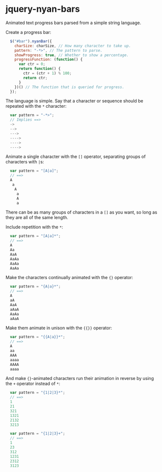 jquery-nyan-bars
================

Animated text progress bars parsed from a simple string language.

Create a progress bar:

```javascript
  $("#bar").nyanBar({
    charSize: charSize, // How many character to take up.
    pattern: "-*>", // The pattern to parse.
    showProgress: true, // Whether to show a percentage.
    progressFunction: (function() {
      var ctr = 0;
      return function() {
        ctr = (ctr + 1) % 100;
        return ctr;
      }
    })() // The function that is queried for progress.
  });
```

The language is simple. Say that a character or sequence should be repeated with the `*` character:

```javascript
  var pattern = "-*>";
  // Implies ==>
  ->
  -->
  --->
  ---->
  ---->
  ---->
```

Animate a single character with the `[]` operator, separating groups of characters with `|`s:

```javascript
  var pattern = "[A|a]";
  // ==>
  A
   a
    A
     a
     A
     a
```

There can be as many groups of characters in a `[]` as you want, so long as they are all of the same length. 

Include repetition with the `*`:

```javascript
  var pattern = "[A|a]*";
  // ==>
  A
  Aa
  AaA
  AaAa
  AaAa
  AaAa
```

Make the characters continually animated with the `{}` operator:

```javascript
  var pattern = "{A|a}*";
  // ==>
  A
  aA
  AaA
  aAaA
  AaAa
  aAaA
```

Make them animate in unison with the `{{}}` operator:

```javascript
  var pattern = "{{A|a}}*";
  // ==>
  A
  aa
  AAA
  aaaa
  AAAA
  aaaa
```

And make `{}`-animated characters run their animation in reverse by using the `+` operator instead of `*`:

```javascript
  var pattern = "{1|2|3}*";
  // ==>
  1
  21
  321
  1321
  2132
  3213
```

```javascript
  var pattern = "{1|2|3}+";
  // ==>
  1
  23
  312
  1231
  2312
  3123
```
